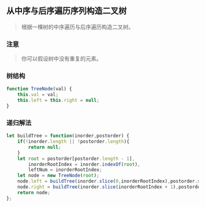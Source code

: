
##  从中序与后序遍历序列构造二叉树
> 根据一棵树的中序遍历与后序遍历构造二叉树。     

### 注意
> 你可以假设树中没有重复的元素。   


### 树结构
```javascript 1.8
function TreeNode(val) {
    this.val = val;
    this.left = this.right = null;
}
```

### 递归解法
```javascript 1.8
let buildTree = function(inorder,postorder) {
    if(!inorder.length || !postorder.length){
        return null;
    }
    let root = postorder[postorder.length - 1],
        inorderRootIndex = inorder.indexOf(root),
        leftNum = inorderRootIndex;
    let node = new TreeNode(root);
    node.left = buildTree(inorder.slice(0,inorderRootIndex),postorder.slice(0,leftNum));
    node.right = buildTree(inorder.slice(inorderRootIndex + 1),postorder.slice(leftNum,postorder.length - 1));
    return node;
};
```
